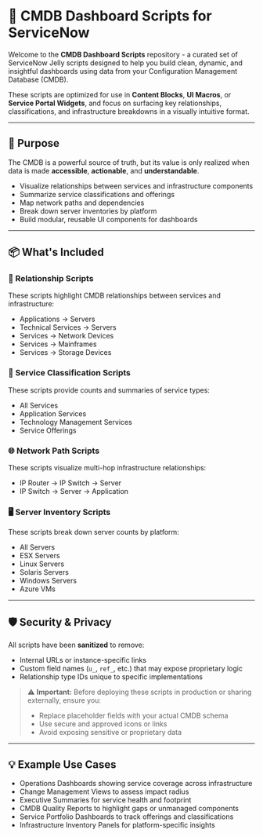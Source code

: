 # 📘 CMDB Dashboard Scripts for ServiceNow

Welcome to the **CMDB Dashboard Scripts** repository - a curated set of ServiceNow Jelly scripts designed to help you build clean, dynamic, and insightful dashboards using data from your Configuration Management Database (CMDB).

These scripts are optimized for use in **Content Blocks**, **UI Macros**, or **Service Portal Widgets**, and focus on surfacing key relationships, classifications, and infrastructure breakdowns in a visually intuitive format.

---

## 🎯 Purpose

The CMDB is a powerful source of truth, but its value is only realized when data is made **accessible**, **actionable**, and **understandable**. 

- Visualize relationships between services and infrastructure components  
- Summarize service classifications and offerings  
- Map network paths and dependencies  
- Break down server inventories by platform  
- Build modular, reusable UI components for dashboards  

---

## 📦 What's Included

### 🔗 Relationship Scripts

These scripts highlight CMDB relationships between services and infrastructure:

- Applications → Servers  
- Technical Services → Servers  
- Services → Network Devices  
- Services → Mainframes  
- Services → Storage Devices  

### 🧮 Service Classification Scripts

These scripts provide counts and summaries of service types:

- All Services  
- Application Services  
- Technology Management Services  
- Service Offerings  

### 🌐 Network Path Scripts

These scripts visualize multi-hop infrastructure relationships:

- IP Router → IP Switch → Server  
- IP Switch → Server → Application  

### 🖥️ Server Inventory Scripts

These scripts break down server counts by platform:

- All Servers  
- ESX Servers  
- Linux Servers  
- Solaris Servers  
- Windows Servers  
- Azure VMs  

---

## 🛡️ Security & Privacy

All scripts have been **sanitized** to remove:

- Internal URLs or instance-specific links  
- Custom field names (`u_`, `ref_`, etc.) that may expose proprietary logic  
- Relationship type IDs unique to specific implementations  

> ⚠️ **Important:** Before deploying these scripts in production or sharing externally, ensure you:
> - Replace placeholder fields with your actual CMDB schema  
> - Use secure and approved icons or links  
> - Avoid exposing sensitive or proprietary data  

---

## 💡 Example Use Cases

- Operations Dashboards showing service coverage across infrastructure  
- Change Management Views to assess impact radius  
- Executive Summaries for service health and footprint  
- CMDB Quality Reports to highlight gaps or unmanaged components  
- Service Portfolio Dashboards to track offerings and classifications  
- Infrastructure Inventory Panels for platform-specific insights  
